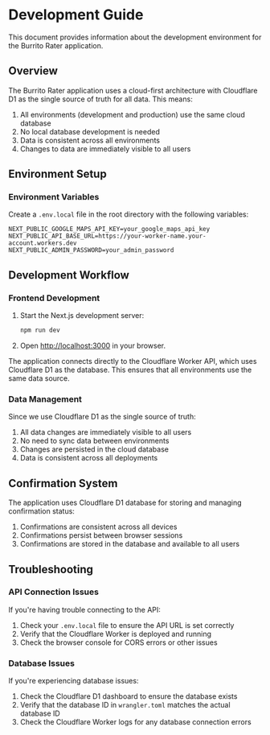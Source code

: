 # Development Guide

This document provides information about the development environment for the Burrito Rater application.

## Overview

The Burrito Rater application uses a cloud-first architecture with Cloudflare D1 as the single source of truth for all data. This means:

1. All environments (development and production) use the same cloud database
2. No local database development is needed
3. Data is consistent across all environments
4. Changes to data are immediately visible to all users

## Environment Setup

### Environment Variables

Create a `.env.local` file in the root directory with the following variables:

```
NEXT_PUBLIC_GOOGLE_MAPS_API_KEY=your_google_maps_api_key
NEXT_PUBLIC_API_BASE_URL=https://your-worker-name.your-account.workers.dev
NEXT_PUBLIC_ADMIN_PASSWORD=your_admin_password
```

## Development Workflow

### Frontend Development

1. Start the Next.js development server:
   ```bash
   npm run dev
   ```

2. Open [http://localhost:3000](http://localhost:3000) in your browser.

The application connects directly to the Cloudflare Worker API, which uses Cloudflare D1 as the database. This ensures that all environments use the same data source.

### Data Management

Since we use Cloudflare D1 as the single source of truth:

1. All data changes are immediately visible to all users
2. No need to sync data between environments
3. Changes are persisted in the cloud database
4. Data is consistent across all deployments

## Confirmation System

The application uses Cloudflare D1 database for storing and managing confirmation status:

1. Confirmations are consistent across all devices
2. Confirmations persist between browser sessions
3. Confirmations are stored in the database and available to all users

## Troubleshooting

### API Connection Issues

If you're having trouble connecting to the API:

1. Check your `.env.local` file to ensure the API URL is set correctly
2. Verify that the Cloudflare Worker is deployed and running
3. Check the browser console for CORS errors or other issues

### Database Issues

If you're experiencing database issues:

1. Check the Cloudflare D1 dashboard to ensure the database exists
2. Verify that the database ID in `wrangler.toml` matches the actual database ID
3. Check the Cloudflare Worker logs for any database connection errors 